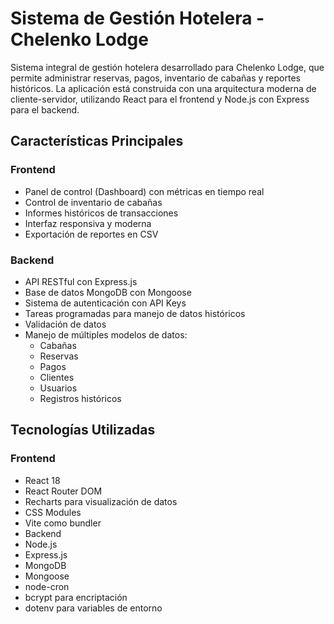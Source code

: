 # Sistema de Gestión Hotelera - Chelenko Lodge

Sistema integral de gestión hotelera desarrollado para Chelenko Lodge, que permite administrar reservas, pagos, inventario de cabañas y reportes históricos. La aplicación está construida con una arquitectura moderna de cliente-servidor, utilizando React para el frontend y Node.js con Express para el backend.

## Características Principales

### Frontend

- Panel de control (Dashboard) con métricas en tiempo real
- Control de inventario de cabañas
- Informes históricos de transacciones
- Interfaz responsiva y moderna
- Exportación de reportes en CSV

### Backend

- API RESTful con Express.js
- Base de datos MongoDB con Mongoose
- Sistema de autenticación con API Keys
- Tareas programadas para manejo de datos históricos
- Validación de datos
- Manejo de múltiples modelos de datos:
  - Cabañas
  - Reservas
  - Pagos
  - Clientes
  - Usuarios
  - Registros históricos

## Tecnologías Utilizadas

### Frontend

- React 18
- React Router DOM
- Recharts para visualización de datos
- CSS Modules
- Vite como bundler
- Backend
- Node.js
- Express.js
- MongoDB
- Mongoose
- node-cron
- bcrypt para encriptación
- dotenv para variables de entorno

